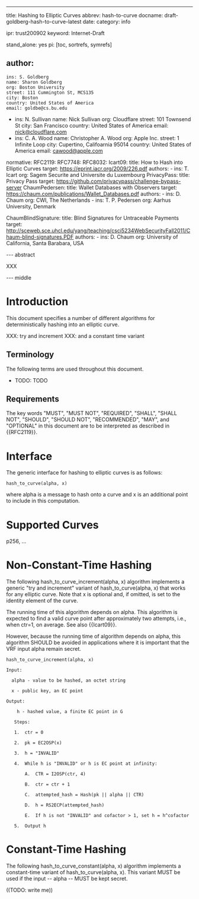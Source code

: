 ---
title: Hashing to Elliptic Curves
abbrev: hash-to-curve
docname: draft-goldberg-hash-to-curve-latest
date:
category: info

ipr: trust200902
keyword: Internet-Draft

stand_alone: yes
pi: [toc, sortrefs, symrefs]

author:
 -
    ins: S. Goldberg
    name: Sharon Goldberg
    org: Boston University
    street: 111 Cummington St, MCS135
    city: Boston
    country: United States of America
    email: goldbe@cs.bu.edu
 -
    ins: N. Sullivan
    name: Nick Sullivan
    org: Cloudflare
    street: 101 Townsend St
    city: San Francisco
    country: United States of America
    email: nick@cloudflare.com
 -
    ins: C. A. Wood
    name: Christopher A. Wood
    org: Apple Inc.
    street: 1 Infinite Loop
    city: Cupertino, Califoarnia 95014
    country: United States of America
    email: cawood@apple.com

normative:
  RFC2119:
  RFC7748:
  RFC8032:
  Icart09:
    title: How to Hash into Elliptic Curves
    target: https://eprint.iacr.org/2009/226.pdf
    authors:
      -
        ins: T. Icart
        org: Sagem Securite and Universite du Luxembourg
  PrivacyPass:
    title: Privacy Pass
    target: https://github.com/privacypass/challenge-bypass-server
  ChaumPedersen:
    title: Wallet Databases with Observers
    target: https://chaum.com/publications/Wallet_Databases.pdf
    authors:
      -
        ins: D. Chaum
        org: CWI, The Netherlands
      -
        ins: T. P. Pedersen
        org: Aarhus University, Denmark
  
  ChaumBlindSignature:
    title: Blind Signatures for Untraceable Payments
    target: http://sceweb.sce.uhcl.edu/yang/teaching/csci5234WebSecurityFall2011/Chaum-blind-signatures.PDF
    authors:
      -
        ins: D. Chaum
        org: University of California, Santa Barabara, USA

--- abstract

XXX

--- middle

# Introduction

This document specifies a number of different algorithms for deterministically hashing 
into an elliptic curve.

XXX: try and increment
XXX: and a constant time variant

## Terminology

The following terms are used throughout this document.

- TODO: TODO

## Requirements

The key words "MUST", "MUST NOT", "REQUIRED", "SHALL", "SHALL NOT",
"SHOULD", "SHOULD NOT", "RECOMMENDED", "MAY", and "OPTIONAL" in this
document are to be interpreted as described in {{RFC2119}}.

# Interface

The generic interface for hashing to elliptic curves is as follows:

~~~
hash_to_curve(alpha, x)
~~~

where alpha is a message to hash onto a curve and x is an additional 
point to include in this computation.

# Supported Curves

p256, ...

# Non-Constant-Time Hashing

The following hash_to_curve_increment(alpha, x) algorithm implements
a generic "try and increment" variant of hash_to_curve(alpha, x)
that works for any elliptic curve. Note that x is optional and, 
if omitted, is set to the identity element of the curve.

The running time of this algorithm depends on alpha. This algorithm 
is expected to find a valid curve point after approximately two 
attempts, i.e., when ctr=1, on average. See also {{Icart09}}.

However, because the running time of algorithm depends on alpha, this
algorithm SHOULD be avoided in applications where it is important
that the VRF input alpha remain secret.

~~~
hash_to_curve_increment(alpha, x)

Input:

  alpha - value to be hashed, an octet string

  x - public key, an EC point

Output:

    h - hashed value, a finite EC point in G

   Steps:

   1.  ctr = 0

   2.  pk = EC2OSP(x)

   3.  h = "INVALID"

   4.  While h is "INVALID" or h is EC point at infinity:

       A.  CTR = I2OSP(ctr, 4)

       B.  ctr = ctr + 1

       C.  attempted_hash = Hash(pk || alpha || CTR)

       D.  h = RS2ECP(attempted_hash)

       E.  If h is not "INVALID" and cofactor > 1, set h = h^cofactor

   5.  Output h
~~~

# Constant-Time Hashing

The following hash_to_curve_constant(alpha, x) algorithm implements
a constant-time variant of hash_to_curve(alpha, x). This variant MUST be used
if the input -- alpha -- MUST be kept secret. 

((TODO: write me))
